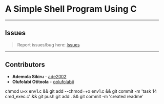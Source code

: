 # A Simple Shell Program Using C

---

## Issues

> Report issues/bug here: [Issues](https://github.com/oolufolabii/simple_shell/issues)

---

## Contributors

+ **Ademola Sikiru** - [ade2002](https://github.com/Ade2002/)
+ **Olufolabi Otitoola** - [oolufolabii](github.com/oolufolabii/)


chmod u+x env1.c && git add --chmod=+x env1.c && git commit -m 'task 14 cmd_exec.c' && git push
git add . && git commit -m 'created readme'
